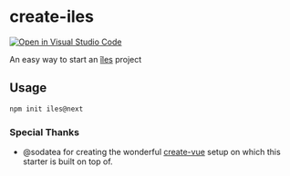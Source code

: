 [îles]: https://github.com/ElMassimo/iles

# create-iles

[![Open in Visual Studio Code](https://open.vscode.dev/badges/open-in-vscode.svg)](https://open.vscode.dev/ElMassimo/create-iles)

An easy way to start an [îles] project

## Usage

```sh
npm init iles@next
```

### Special Thanks

- @sodatea for creating the wonderful [create-vue](https://github.com/vuejs/create-vue) setup on which this starter is built on top of.
